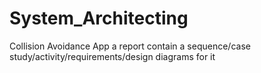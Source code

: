 # System_Architecting
Collision Avoidance App a report contain a sequence/case study/activity/requirements/design diagrams for it
